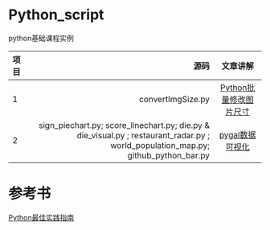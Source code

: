 # Python_script
python基础课程实例

| 项目 | 源码 | 文章讲解 |
| :-----| ----: | :----: |
| 1| convertImgSize.py | [Python批量修改图片尺寸](https://mp.weixin.qq.com/s?__biz=MzAwMDYxMzQ1OA==&mid=2247484152&idx=2&sn=7a62175a5ca8409898a4f07b9bede5a4&chksm=9ae70fc5ad9086d3f44c9dbd13440d4499c3a53d5ef8a6a0600035af1fbc4270066ae193679e&token=1094208273&lang=zh_CN#rd) |
| 2 | sign_piechart.py; score_linechart.py; die.py & die_visual.py ; restaurant_radar.py ; world_population_map.py; github_python_bar.py|[pygal数据可视化](https://mp.weixin.qq.com/s?__biz=MzAwMDYxMzQ1OA==&mid=2247484139&idx=1&sn=3cb857c00f7df65c34f1c5c253c7ba27&chksm=9ae70fd6ad9086c0ca452b76c411a7993573e4a0b961f0078c8feb2ffd05c31c6a9f9e3520a8&token=1094208273&lang=zh_CN#rd) |

# 参考书
[Python最佳实践指南](https://pythonguidecn.readthedocs.io/zh/latest/)